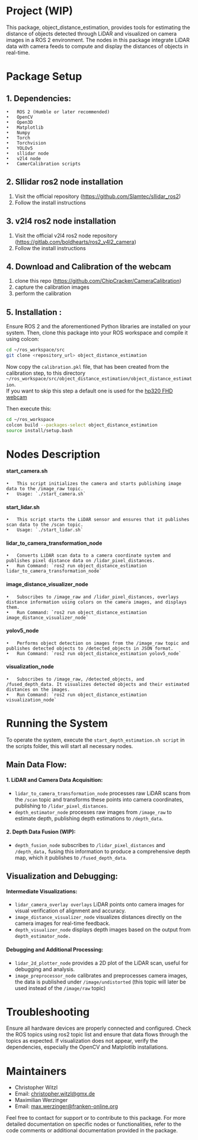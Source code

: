 # Project (WIP)

This package, object_distance_estimation, provides tools for estimating the distance of objects detected through LiDAR and visualized on camera images in a ROS 2 environment. The nodes in this package integrate LiDAR data with camera feeds to compute and display the distances of objects in real-time.

# Package Setup

## 1.	Dependencies: 
	•	ROS 2 (Humble or later recommended) 
	•	OpenCV 
	•	Open3D 
	•	Matplotlib 
	•	Numpy 
    •	Torch 
    •	Torchvision 
    •	YOLOv5 
	•	sllidar node 
	•	v2l4 node
	•	CamerCalibration scripts
	
## 2. Sllidar ros2 node installation
1. Visit the official repository (https://github.com/Slamtec/sllidar_ros2)
2. Follow the install instructions

## 3. v2l4 ros2 node installation
1. Visit the official v2l4 ros2  node repository (https://gitlab.com/boldhearts/ros2_v4l2_camera)
2. Follow the install instructions

## 4. Download and Calibration of the webcam
1. clone this repo (https://github.com/ChipCracker/CameraCalibration)
2. capture the calibration images
3. perform the calibration

## 5. Installation : 
Ensure ROS 2 and the aforementioned Python libraries are installed on your system. Then, clone this package into your ROS workspace and compile it using colcon:
``` bash
cd ~/ros_workspace/src
git clone <repository_url> object_distance_estimation
```
Now copy the `calibration.pkl` file, that has been created from the calibration step, to this directory `~/ros_workspace/src/object_distance_estimation/object_distance_estimation`.\
If you want to skip this step a default one is used for the [hp320 FHD webcam](https://www.hp.com/de-de/shop/product.aspx?id=53x26aa&opt=abb&sel=acc)

Then execute this:

``` bash
cd ~/ros_workspace
colcon build --packages-select object_distance_estimation
source install/setup.bash
```

# Nodes Description

#### start_camera.sh
	•	This script initializes the camera and starts publishing image data to the /image_raw topic. 
	•	Usage: `./start_camera.sh`

#### start_lidar.sh
	•	This script starts the LiDAR sensor and ensures that it publishes scan data to the /scan topic. 
	•	Usage: `./start_lidar.sh`

#### lidar_to_camera_transformation_node
	•	Converts LiDAR scan data to a camera coordinate system and publishes pixel distance data on /lidar_pixel_distances. 
	•	Run Command: `ros2 run object_distance_estimation lidar_to_camera_transformation_node`

#### image_distance_visualizer_node
	•	Subscribes to /image_raw and /lidar_pixel_distances, overlays distance information using colors on the camera images, and displays them. 
	•	Run Command: `ros2 run object_distance_estimation image_distance_visualizer_node`

#### yolov5_node
	•	Performs object detection on images from the /image_raw topic and publishes detected objects to /detected_objects in JSON format.
	•	Run Command: `ros2 run object_distance_estimation yolov5_node`
	
#### visualization_node
	•	Subscribes to /image_raw, /detected_objects, and /fused_depth_data. It visualizes detected objects and their estimated distances on the images.
	•	Run Command: `ros2 run object_distance_estimation visualization_node`

# Running the System
To operate the system, execute the `start_depth_estimation.sh script` in the scripts folder, this will start all necessary nodes.

## Main Data Flow:

#### 1.	LiDAR and Camera Data Acquisition:
- `lidar_to_camera_transformation_node` processes raw LiDAR scans from the `/scan` topic and transforms these points into camera coordinates, publishing to `/lidar_pixel_distances`.
- `depth_estimator_node` processes raw images from `/image_raw` to estimate depth, publishing depth estimations to `/depth_data`.
#### 2.	Depth Data Fusion (WIP):
- `depth_fusion_node` subscribes to `/lidar_pixel_distances` and `/depth_data,` fusing this information to produce a comprehensive depth map, which it publishes to `/fused_depth_data`.

## Visualization and Debugging:

#### Intermediate Visualizations:
- `lidar_camera_overlay overlays` LiDAR points onto camera images for visual verification of alignment and accuracy.
- `image_distance_visualizer_node` visualizes distances directly on the camera images for real-time feedback.
- `depth_visualizer_node` displays depth images based on the output from `depth_estimator_node.`
#### Debugging and Additional Processing:
- `lidar_2d_plotter_node` provides a 2D plot of the LiDAR scan, useful for debugging and analysis.
- `image_preprocessor_node` calibrates and preprocesses camera images, the data is published under `/image/undistorted` (this topic will later be used instead of the `/image/raw` topic)



# Troubleshooting
Ensure all hardware devices are properly connected and configured. Check the ROS topics using ros2 topic list and ensure that data flows through the topics as expected. If visualization does not appear, verify the dependencies, especially the OpenCV and Matplotlib installations.

# Maintainers
- Christopher Witzl
- Email: christopher.witzl@gmx.de
- Maximilian Werzinger
- Email: max.werzinger@franken-online.org

Feel free to contact for support or to contribute to this package. For more detailed documentation on specific nodes or functionalities, refer to the code comments or additional documentation provided in the package.